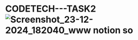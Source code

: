 # CODETECH---TASK2![Screenshot_23-12-2024_182040_www notion so](https://github.com/user-attachments/assets/1fcffa88-77b1-463d-be20-20b51e0cd4c7)
